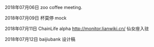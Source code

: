 2018年07月06日
zoo coffee meeting.

2018年07月09日
杯莫停 mock

2018年07月11日
ChainLife alpha
http://monitor.lianwiki.cn/
仙女座入驻

2018年07月12日
baijiubank 设计稿